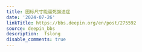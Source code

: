 ```yaml
---
title: 图标尺寸能逼死强迫症
date: '2024-07-26'
linkTitle: https://bbs.deepin.org/en/post/275592
source: deepin_bbs
description:  fslong 
disable_comments: true
---
```


